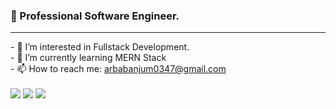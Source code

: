 ### 👋 Professional Software Engineer.
<hr>
- 🔭 I’m interested in Fullstack Development.
<br>
- 🌱 I’m currently learning MERN Stack
<br>
- 📫 How to reach me: <a href="#">arbabanjum0347@gmail.com</a>

<br>
<br>
<img src="https://github-readme-stats.vercel.app/api?username=arbab529&show_icons=true"/>

<img src="https://github-readme-stats.vercel.app/api/top-langs?username=arbab529&layout=compact"/>
                                                                                                 
<img src="https://github-readme-streak-stats.herokuapp.com/?user=arbab529"/>


                                                                                                
